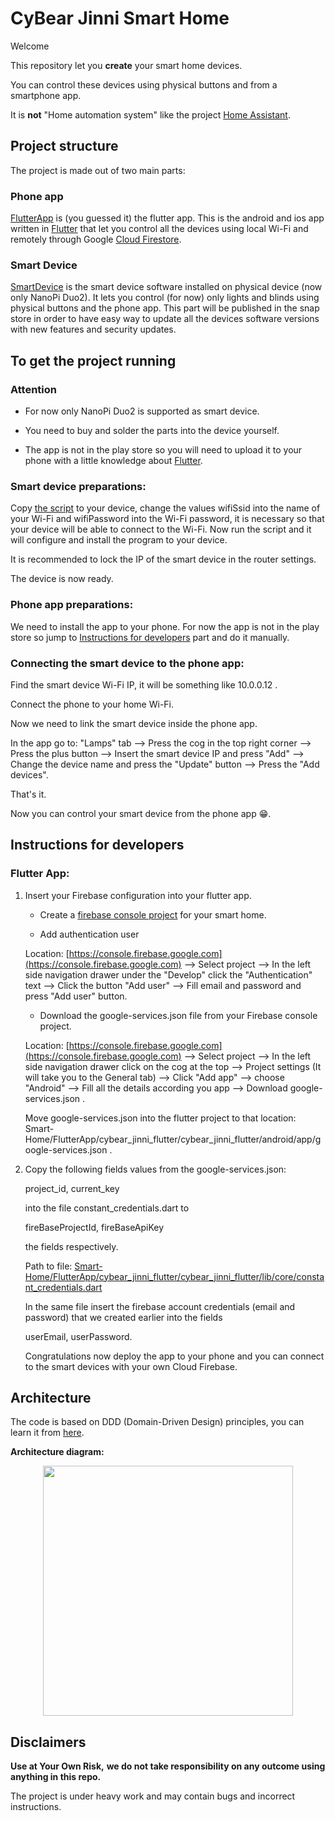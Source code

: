 # CyBear Jinni Smart Home

Welcome

This repository let you **create** your smart home devices.

You can control these devices using physical buttons and from a smartphone app.

It is **not** "Home automation system" like the project [Home Assistant](https://www.home-assistant.io).

## Project structure

The project is made out of two main parts:

### Phone app

[FlutterApp](https://github.com/CyBear-Jinni/Smart-Home/tree/master/FlutterApp/cybear_jinni_flutter/cybear_jinni_flutter) is (you guessed it) the flutter app.
This is the android and ios app written in [Flutter](https://flutter.dev) that let you control all the devices using local Wi-Fi and remotely through Google [Cloud Firestore](https://firebase.google.com/docs/firestore).


### Smart Device

[SmartDevice](https://github.com/CyBear-Jinni/Smart-Home/tree/master/SmartDevice/SmartDeviceDart) is the smart device software installed on physical device (now only NanoPi Duo2).
It lets you control (for now) only lights and blinds using physical buttons and the phone app.
This part will be published in the snap store in order to have easy way to update all the devices software versions with new features and security updates.


## To get the project running

### Attention

* For now only NanoPi Duo2 is supported as smart device.

* You need to buy and solder the parts into the device yourself.

* The app is not in the play store so you will need to upload it to your phone with a little knowledge about [Flutter](https://flutter.dev).

### Smart device preparations:

Copy [the script](https://github.com/CyBear-Jinni/Smart-Home/blob/master/Scripts/Scripts_for_new_device/setup_new_smart_device.sh) to your device,
change the values wifiSsid into the name of your Wi-Fi and wifiPassword into the Wi-Fi password, it is necessary so that your device will be able to connect to the Wi-Fi.
Now run the script and it will configure and install the program to your device.

It is recommended to lock the IP of the smart device in the router settings.

The device is now ready.

### Phone app preparations:

We need to install the app to your phone.
For now the app is not in the play store so jump to [Instructions for developers](#instructions-for-developers) part and do it manually.

### Connecting the smart device to the phone app:

Find the smart device Wi-Fi IP, it will be something like 10.0.0.12 .

Connect the phone to your home Wi-Fi.

Now we need to link the smart device inside the phone app.

In the app go to: "Lamps" tab --> Press the cog in the top right corner --> Press the plus button --> Insert the smart device IP and press "Add" --> Change the device name and press the "Update" button --> Press the "Add devices".

That's it.

Now you can control your smart device from the phone app 😁.


## Instructions for developers
### Flutter App:
1. Insert your Firebase configuration into your flutter app.

   * Create a [firebase console project](https://console.firebase.google.com) for your smart home.
   
   * Add authentication user
   
   Location: [https://console.firebase.google.com](https://console.firebase.google.com) --> Select project --> In the left side navigation drawer under the "Develop" click the "Authentication" text --> Click the button "Add user" --> Fill email and password and press "Add user" button.
   
   * Download the google-services.json file from your Firebase console project.

   Location: [https://console.firebase.google.com](https://console.firebase.google.com) --> Select project --> In the left side navigation drawer click on the cog at the top -->
   Project settings (It will take you to the General tab) --> Click "Add app" --> choose "Android" -->
   Fill all the details according you app --> Download google-services.json .

   Move google-services.json into the flutter project to that location:
   Smart-Home/FlutterApp/cybear_jinni_flutter/cybear_jinni_flutter/android/app/google-services.json .

2. Copy the following fields values from the google-services.json:

   project_id, current_key 
   
   into the file constant_credentials.dart to
   
   fireBaseProjectId, fireBaseApiKey
   
   the fields respectively.
   
   Path to file: [Smart-Home/FlutterApp/cybear_jinni_flutter/cybear_jinni_flutter/lib/core/constant_credentials.dart](https://github.com/CyBear-Jinni/Smart-Home/blob/master/FlutterApp/cybear_jinni_flutter/cybear_jinni_flutter/lib/core/constant_credentials.dart)
   
   In the same file insert the firebase account credentials (email and password) that we created earlier into the fields
   
   userEmail, userPassword.
   
   Congratulations now deploy the app to your phone and you can connect to the smart devices with your own Cloud Firebase.

## Architecture

The code is based on DDD (Domain-Driven Design) principles, you can learn it from [here](https://www.youtube.com/watch?v=RMiN59x3uH0&list=PLB6lc7nQ1n4iS5p-IezFFgqP6YvAJy84U).

**Architecture diagram:**

<p align="center">
<img src="https://resocoder.com/wp-content/uploads/2020/03/DDD-Flutter-Diagram-v3.svg" width="400">
</p>


## Disclaimers

**Use at Your Own Risk,**
**we do not take responsibility on any outcome using anything in this repo.**

The project is under heavy work and may contain bugs and incorrect instructions.